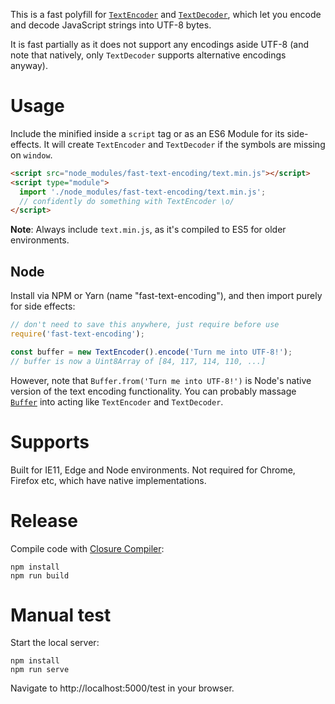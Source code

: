 This is a fast polyfill for [`TextEncoder`][1] and [`TextDecoder`][2], which let you encode and decode JavaScript strings into UTF-8 bytes.

It is fast partially as it does not support any encodings aside UTF-8 (and note that natively, only `TextDecoder` supports alternative encodings anyway).

[1]: https://developer.mozilla.org/en-US/docs/Web/API/TextEncoder
[2]: https://developer.mozilla.org/en-US/docs/Web/API/TextDecoder

# Usage

Include the minified inside a `script` tag or as an ES6 Module for its side-effects.
It will create `TextEncoder` and `TextDecoder` if the symbols are missing on `window`.

```html
<script src="node_modules/fast-text-encoding/text.min.js"></script>
<script type="module">
  import './node_modules/fast-text-encoding/text.min.js';
  // confidently do something with TextEncoder \o/
</script>
```

**Note**: Always include `text.min.js`, as it's compiled to ES5 for older environments.

## Node

Install via NPM or Yarn (name "fast-text-encoding"), and then import purely for side effects:

```js
// don't need to save this anywhere, just require before use
require('fast-text-encoding');

const buffer = new TextEncoder().encode('Turn me into UTF-8!');
// buffer is now a Uint8Array of [84, 117, 114, 110, ...]
```

However, note that `Buffer.from('Turn me into UTF-8!')` is Node's native version of the text encoding functionality.
You can probably massage [`Buffer`](https://nodejs.org/api/buffer.html) into acting like `TextEncoder` and `TextDecoder`.

# Supports

Built for IE11, Edge and Node environments.
Not required for Chrome, Firefox etc, which have native implementations.

# Release

Compile code with [Closure Compiler](https://www.npmjs.com/package/google-closure-compiler):

```
npm install
npm run build
```

# Manual test

Start the local server:

```
npm install
npm run serve
```

Navigate to http://localhost:5000/test in your browser.
